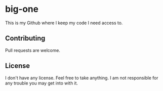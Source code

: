# big-one

This is my Github where I keep my code I need access to. 

## Contributing
Pull requests are welcome. 

## License
I don't have any license. Feel free to take anything. I am not responsible for any trouble you may get into with it. 

